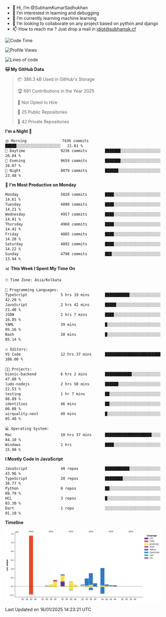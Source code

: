 - 👋 Hi, I’m @SubhamKumarSadhukhan
- 👀 I’m interested in learning and debugging
- 🌱 I’m currently learning machine learning
- 💞️ I’m looking to collaborate on any project based on python and django
- 📫 How to reach me ?
      Just drop a mail in idiot@subhamsk.cf

<!---
SubhamKumarSadhukhan/SubhamKumarSadhukhan is a ✨ special ✨ repository because its `README.md` (this file) appears on your GitHub profile.
You can click the Preview link to take a look at your changes.
--->


<!--START_SECTION:waka-->
![Code Time](http://img.shields.io/badge/Code%20Time-2%2C712%20hrs%2015%20mins-blue)

![Profile Views](http://img.shields.io/badge/Profile%20Views-0-blue)

![Lines of code](https://img.shields.io/badge/From%20Hello%20World%20I%27ve%20Written-2.8%20million%20lines%20of%20code-blue)

**🐱 My GitHub Data** 

> 📦 386.3 kB Used in GitHub's Storage 
 > 
> 🏆 681 Contributions in the Year 2025
 > 
> 🚫 Not Opted to Hire
 > 
> 📜 25 Public Repositories 
 > 
> 🔑 42 Private Repositories 
 > 
**I'm a Night 🦉** 

```text
🌞 Morning                7436 commits        █████░░░░░░░░░░░░░░░░░░░░   21.61 % 
🌆 Daytime                9236 commits        ███████░░░░░░░░░░░░░░░░░░   26.84 % 
🌃 Evening                9659 commits        ███████░░░░░░░░░░░░░░░░░░   28.07 % 
🌙 Night                  8079 commits        ██████░░░░░░░░░░░░░░░░░░░   23.48 % 
```
📅 **I'm Most Productive on Monday** 

```text
Monday                   5028 commits        ████░░░░░░░░░░░░░░░░░░░░░   14.61 % 
Tuesday                  4890 commits        ████░░░░░░░░░░░░░░░░░░░░░   14.21 % 
Wednesday                4957 commits        ████░░░░░░░░░░░░░░░░░░░░░   14.41 % 
Thursday                 4960 commits        ████░░░░░░░░░░░░░░░░░░░░░   14.41 % 
Friday                   4885 commits        ████░░░░░░░░░░░░░░░░░░░░░   14.20 % 
Saturday                 4892 commits        ████░░░░░░░░░░░░░░░░░░░░░   14.22 % 
Sunday                   4798 commits        ███░░░░░░░░░░░░░░░░░░░░░░   13.94 % 
```


📊 **This Week I Spent My Time On** 

```text
🕑︎ Time Zone: Asia/Kolkata

💬 Programming Languages: 
TypeScript               5 hrs 19 mins       ███████████░░░░░░░░░░░░░░   42.20 % 
JavaScript               2 hrs 42 mins       █████░░░░░░░░░░░░░░░░░░░░   21.48 % 
JSON                     2 hrs 7 mins        ████░░░░░░░░░░░░░░░░░░░░░   16.85 % 
YAML                     39 mins             █░░░░░░░░░░░░░░░░░░░░░░░░   05.16 % 
Bash                     38 mins             █░░░░░░░░░░░░░░░░░░░░░░░░   05.14 % 

🔥 Editors: 
VS Code                  12 hrs 37 mins      █████████████████████████   100.00 % 

🐱‍💻 Projects: 
bionic-backend           6 hrs 2 mins        ████████████░░░░░░░░░░░░░   47.88 % 
ludo-nodejs              2 hrs 50 mins       ██████░░░░░░░░░░░░░░░░░░░   22.53 % 
testing                  1 hr 7 mins         ██░░░░░░░░░░░░░░░░░░░░░░░   08.89 % 
identities               46 mins             ██░░░░░░░░░░░░░░░░░░░░░░░   06.08 % 
airquality-nest          40 mins             █░░░░░░░░░░░░░░░░░░░░░░░░   05.40 % 

💻 Operating System: 
Mac                      10 hrs 37 mins      █████████████████████░░░░   84.10 % 
Windows                  2 hrs               ████░░░░░░░░░░░░░░░░░░░░░   15.90 % 
```

**I Mostly Code in JavaScript** 

```text
JavaScript               40 repos            ███████████░░░░░░░░░░░░░░   43.96 % 
TypeScript               28 repos            ████████░░░░░░░░░░░░░░░░░   30.77 % 
Python                   8 repos             ██░░░░░░░░░░░░░░░░░░░░░░░   08.79 % 
HCL                      3 repos             █░░░░░░░░░░░░░░░░░░░░░░░░   03.30 % 
Dart                     1 repo              ░░░░░░░░░░░░░░░░░░░░░░░░░   01.10 % 
```



**Timeline**

![Lines of Code chart](https://raw.githubusercontent.com/SubhamKumarSadhukhan/SubhamKumarSadhukhan/main/assets/bar_graph.png)


 Last Updated on 16/01/2025 14:23:21 UTC
<!--END_SECTION:waka-->
